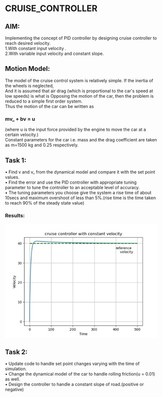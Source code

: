 # **CRUISE_CONTROLLER**

## AIM:

Implementing the concept of PID controller by designing cruise controller to reach desired velocity.  
1.With constant input velocity .  
2.With variable input velocity and constant slope.

## Motion Model:  
The model of the cruise control system is relatively simple. If the inertia of the wheels is neglected,  
And it is assumed that air drag (which is proportional to the car's speed at low speeds) is what is
Opposing the motion of the car, then the problem is reduced to a simple first order system.  
Thus the motion of the car can be written as   
### mv_ + bv = u  
(where u is the input force provided by the engine to move the car at a certain velocity.)  
Constant parameters for the car i.e. mass and the drag coefficient are taken as m=1500 kg and 0.25 respectively.  

## Task 1:  
•	Find v and v_ from the dynamical model and compare it with the set point values.  
•	Find the error and use the PID controller with appropriate tuning parameter to tune the controller to an acceptable level of accuracy.  
•	The tuning parameters you choose give the system a rise time of about 10secs and maximum overshoot of less than 5%.(rise time is the time taken to reach 90% of the steady state value)  
### Results:  
<img src="graphs/cruise_c_basic.jpeg" heigth="150">  

## Task 2:  
• Update code to handle set point changes varying with the time of simulation.  
• Change the dynamical model of the car to handle rolling friction(u = 0.01) as well.  
• Design the controller to handle a constant slope of road.(positive or negative)
